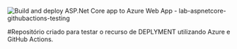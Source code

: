 ![Build and deploy ASP.Net Core app to Azure Web App - lab-aspnetcore-githubactions-testing](https://github.com/patricksegantine/lab-aspnetcore-githubactions-testing/workflows/Build%20and%20deploy%20ASP.Net%20Core%20app%20to%20Azure%20Web%20App%20-%20lab-aspnetcore-githubactions-testing/badge.svg)

#Repositório criado para testar o recurso de DEPLYMENT utilizando Azure e GitHub Actions.

